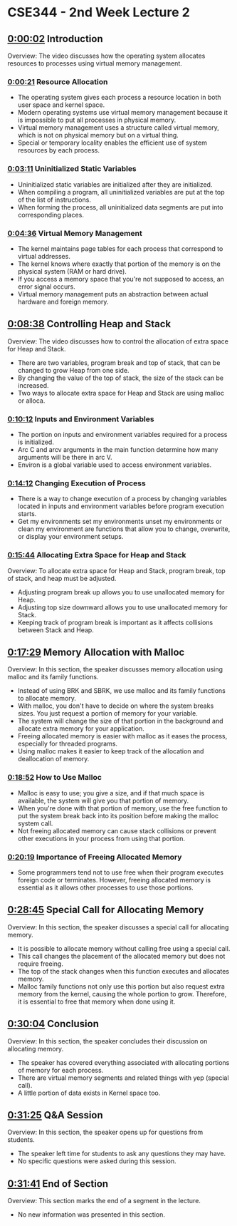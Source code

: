 # CSE344 - 2nd Week Lecture 2

## [0:00:02](https://youtu.be/FQ1VUzs5TYM?t=2s) Introduction

Overview: The video discusses how the operating system allocates resources to processes using virtual memory management.

### [0:00:21](https://youtu.be/FQ1VUzs5TYM?t=21s) Resource Allocation

- The operating system gives each process a resource location in both user space and kernel space.
- Modern operating systems use virtual memory management because it is impossible to put all processes in physical memory.
- Virtual memory management uses a structure called virtual memory, which is not on physical memory but on a virtual thing.
- Special or temporary locality enables the efficient use of system resources by each process.

### [0:03:11](https://youtu.be/FQ1VUzs5TYM?t=191s) Uninitialized Static Variables

- Uninitialized static variables are initialized after they are initialized.
- When compiling a program, all uninitialized variables are put at the top of the list of instructions.
- When forming the process, all uninitialized data segments are put into corresponding places.

### [0:04:36](https://youtu.be/FQ1VUzs5TYM?t=276s) Virtual Memory Management

- The kernel maintains page tables for each process that correspond to virtual addresses.
- The kernel knows where exactly that portion of the memory is on the physical system (RAM or hard drive).
- If you access a memory space that you're not supposed to access, an error signal occurs.
- Virtual memory management puts an abstraction between actual hardware and foreign memory.

## [0:08:38](https://youtu.be/FQ1VUzs5TYM?t=518s) Controlling Heap and Stack

Overview: The video discusses how to control the allocation of extra space for Heap and Stack.

- There are two variables, program break and top of stack, that can be changed to grow Heap from one side.
- By changing the value of the top of stack, the size of the stack can be increased.
- Two ways to allocate extra space for Heap and Stack are using malloc or alloca.

### [0:10:12](https://youtu.be/FQ1VUzs5TYM?t=612s) Inputs and Environment Variables

- The portion on inputs and environment variables required for a process is initialized.
- Arc C and arcv arguments in the main function determine how many arguments will be there in arc V.
- Environ is a global variable used to access environment variables.

### [0:14:12](https://youtu.be/FQ1VUzs5TYM?t=852s) Changing Execution of Process

- There is a way to change execution of a process by changing variables located in inputs and environment variables before program execution starts.
- Get my environments set my environments unset my environments or clean my environment are functions that allow you to change, overwrite, or display your environment setups.

### [0:15:44](https://youtu.be/FQ1VUzs5TYM?t=944s) Allocating Extra Space for Heap and Stack

Overview: To allocate extra space for Heap and Stack, program break, top of stack, and heap must be adjusted.

- Adjusting program break up allows you to use unallocated memory for Heap.
- Adjusting top size downward allows you to use unallocated memory for Stack.
- Keeping track of program break is important as it affects collisions between Stack and Heap.

## [0:17:29](https://youtu.be/FQ1VUzs5TYM?t=1049s) Memory Allocation with Malloc

Overview: In this section, the speaker discusses memory allocation using malloc and its family functions.

- Instead of using BRK and SBRK, we use malloc and its family functions to allocate memory.
- With malloc, you don't have to decide on where the system breaks sizes. You just request a portion of memory for your variable.
- The system will change the size of that portion in the background and allocate extra memory for your application.
- Freeing allocated memory is easier with malloc as it eases the process, especially for threaded programs.
- Using malloc makes it easier to keep track of the allocation and deallocation of memory.

### [0:18:52](https://youtu.be/FQ1VUzs5TYM?t=1132s) How to Use Malloc

- Malloc is easy to use; you give a size, and if that much space is available, the system will give you that portion of memory.
- When you're done with that portion of memory, use the free function to put the system break back into its position before making the malloc system call.
- Not freeing allocated memory can cause stack collisions or prevent other executions in your process from using that portion.

### [0:20:19](https://youtu.be/FQ1VUzs5TYM?t=1219s) Importance of Freeing Allocated Memory

- Some programmers tend not to use free when their program executes foreign code or terminates. However, freeing allocated memory is essential as it allows other processes to use those portions.

## [0:28:45](https://youtu.be/FQ1VUzs5TYM?t=1725s) Special Call for Allocating Memory

Overview: In this section, the speaker discusses a special call for allocating memory.

- It is possible to allocate memory without calling free using a special call.
- This call changes the placement of the allocated memory but does not require freeing.
- The top of the stack changes when this function executes and allocates memory.
- Malloc family functions not only use this portion but also request extra memory from the kernel, causing the whole portion to grow. Therefore, it is essential to free that memory when done using it.

## [0:30:04](https://youtu.be/FQ1VUzs5TYM?t=1804s) Conclusion

Overview: In this section, the speaker concludes their discussion on allocating memory.

- The speaker has covered everything associated with allocating portions of memory for each process.
- There are virtual memory segments and related things with yep (special call).
- A little portion of data exists in Kernel space too.

## [0:31:25](https://youtu.be/FQ1VUzs5TYM?t=1885s) Q\&A Session

Overview: In this section, the speaker opens up for questions from students.

- The speaker left time for students to ask any questions they may have.
- No specific questions were asked during this session.

## [0:31:41](https://youtu.be/FQ1VUzs5TYM?t=1901s) End of Section

Overview: This section marks the end of a segment in the lecture.

- No new information was presented in this section.
